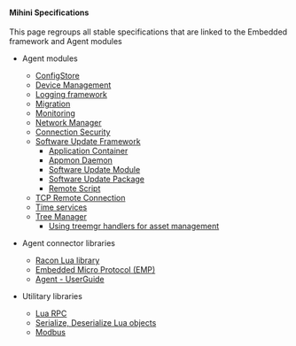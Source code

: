 #### Mihini Specifications

This page regroups all stable specifications that are linked to the Embedded framework and Agent modules

- Agent modules
    - [ConfigStore](agent/ConfigStore.html)
    - [Device Management](agent/Device_Management.html)
    - [Logging framework](agent/Logging_framework.html)
    - [Migration](agent/Migration.html)
    - [Monitoring](agent/Monitoring.html)
    - [Network Manager](agent/Network_Manager.html)
    - [Connection Security](agent/security.html)
    - [Software Update Framework](agent/Software_Update_Framework.html)
        - [Application Container](agent/Application_Container.html)
        - [Appmon Daemon](agent/Appmon_Daemon.html)
        - [Software Update Module](agent/Software_Update_Module.html)
        - [Software Update Package](agent/Software_Update_Package.html)
        - [Remote Script](agent/Remote_Script.html)
    - [TCP Remote Connection](agent/TCP_Remote_Connection.html)
    - [Time services](agent/Time_services.html)
    - [Tree Manager](agent/Tree_Manager.html)
        - [Using treemgr handlers for asset management](agent/Using_treemgr_handlers_for_asset_management.html)

- Agent connector libraries
    - [Racon Lua library](agent_connector_libraries/Racon_Lua_library.html)
    - [Embedded Micro Protocol (EMP)](agent_connector_libraries/Embedded_Micro_Protocol_EMP.html)
    - [Agent - UserGuide](agent_connector_libraries/Agent_UserGuide.html)

- Utilitary libraries
    - [Lua RPC](utilitary_libraries/Lua_RPC.html)
    - [Serialize, Deserialize Lua objects](utilitary_libraries/Serialize_Deserialize_Lua_objects.html)
    - [Modbus](utilitary_libraries/Modbus.html)

